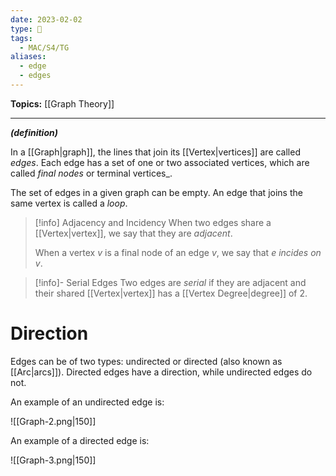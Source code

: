 ```yaml
---
date: 2023-02-02
type: 🧠
tags:
  - MAC/S4/TG
aliases:
  - edge
  - edges
---
```


**Topics:** [[Graph Theory]]

---

_**(definition)**_

In a [[Graph|graph]], the lines that join its [[Vertex|vertices]] are called _edges_. Each edge has a set of one or two associated vertices, which are called _final nodes_ or terminal vertices_.

The set of edges in a given graph can be empty. An edge that joins the same vertex is called a _loop_.

> [!info] Adjacency and Incidency
> When two edges share a [[Vertex|vertex]], we say that they are _adjacent_.
>
> When a vertex $v$ is a final node of an edge $v$, we say that _$e$ incides on $v$_.

> [!info]- Serial Edges
> Two edges are _serial_ if they are adjacent and their shared [[Vertex|vertex]] has a [[Vertex Degree|degree]] of 2.

# Direction

Edges can be of two types: undirected or directed (also known as [[Arc|arcs]]). Directed edges have a direction, while undirected edges do not.

An example of an undirected edge is:

![[Graph-2.png|150]]

An example of a directed edge is:

![[Graph-3.png|150]]
